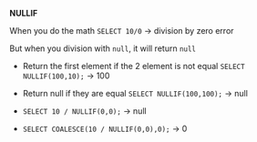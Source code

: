 **NULLIF**

When you do the math `SELECT 10/0` -> division by zero error

But when you division with `null`, it will return `null`

- Return the first element if the 2 element is not equal `SELECT NULLIF(100,10);` -> 100

- Return null if they are equal `SELECT NULLIF(100,100);` -> null

- `SELECT 10 / NULLIF(0,0);` -> null 

- `SELECT COALESCE(10 / NULLIF(0,0),0);` -> 0 

